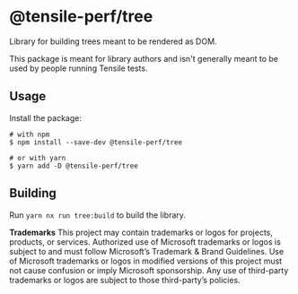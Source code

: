 # @tensile-perf/tree

Library for building trees meant to be rendered as DOM.

This package is meant for library authors and isn't generally meant to be used by people running Tensile tests.

## Usage

Install the package:

```shell
# with npm
$ npm install --save-dev @tensile-perf/tree

# or with yarn
$ yarn add -D @tensile-perf/tree
```

## Building

Run `yarn nx run tree:build` to build the library.

**Trademarks** This project may contain trademarks or logos for projects, products, or services. Authorized use of Microsoft trademarks or logos is subject to and must follow Microsoft’s Trademark & Brand Guidelines. Use of Microsoft trademarks or logos in modified versions of this project must not cause confusion or imply Microsoft sponsorship. Any use of third-party trademarks or logos are subject to those third-party’s policies.
